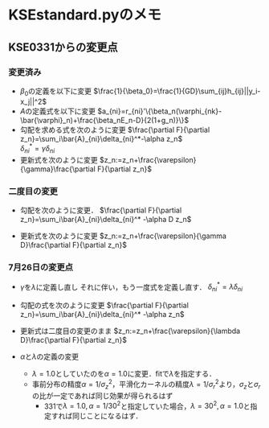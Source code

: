 # KSEstandard.pyのメモ
## KSE0331からの変更点
### 変更済み
- $\beta_0$の定義を以下に変更   $\frac{1}{\beta_0}=\frac{1}{GD}\sum_{ij}h_{ij}||y_i-x_j||^2$
- $A$の定義式を以下に変更
$a_{ni}=r_{ni}'\{\beta_n(\varphi_{nk}-\bar{\varphi}_n)+\frac{\beta_nE_n-D}{2(1+g_n)}\}$
- 勾配を求める式を次のように変更
$\frac{\partial F}{\partial z_n}=\sum_i\bar{A}_{ni}\delta_{ni}^*-\alpha z_n$  
$\delta_{ni}^*=\gamma\delta_{ni}$
- 更新式を次のように変更
$z_n:=z_n+\frac{\varepsilon}{\gamma}\frac{\partial F}{\partial z_n}$

### 二度目の変更
- 勾配を次のように変更．
$\frac{\partial F}{\partial z_n}=\sum_i\bar{A}_{ni}\delta_{ni}^* -\alpha D z_n$

- 更新式を次のように変更
$z_n:=z_n+\frac{\varepsilon}{\gamma D}\frac{\partial F}{\partial z_n}$

### 7月26日の変更点
- $\gamma$を$\lambda$に定義し直し
それに伴い，もう一度式を定義し直す．
$\delta_{ni}^* =\lambda\delta_{ni}$
- 勾配の式を次のように変更
$\frac{\partial F}{\partial z_n}=\sum_i\bar{A}_{ni}\delta_{ni}^* -\alpha z_n$
- 更新式は二度目の変更のまま
$z_n:=z_n+\frac{\varepsilon}{\lambda D}\frac{\partial F}{\partial z_n}$

- $\alpha$と$\lambda$の定義の変更
    - $\lambda=1.0$としていたのを$\alpha=1.0$に変更．fitで$\lambda$を指定する．
    - 事前分布の精度$\alpha=1/\sigma_z^2$，平滑化カーネルの精度$\lambda=1/\sigma_r^2$より，$\sigma_z$と$\sigma_r$の比が一定であれば同じ効果が得られるはず
      - 331で$\lambda=1.0, \alpha=1/30^2$と指定していた場合，$\lambda=30^2, \alpha=1.0$と指定すれば同じことになるはず．
